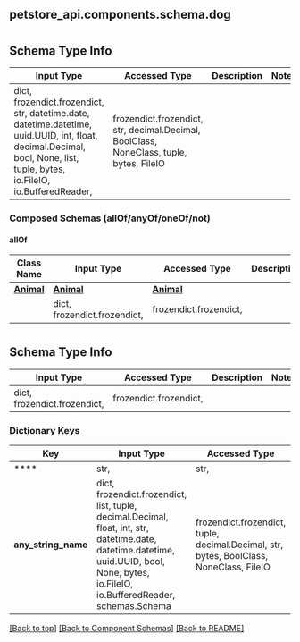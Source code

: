 <a name="top"></a>
## petstore_api.components.schema.dog
# 

## Schema Type Info
Input Type | Accessed Type | Description | Notes
------------ | ------------- | ------------- | -------------
dict, frozendict.frozendict, str, datetime.date, datetime.datetime, uuid.UUID, int, float, decimal.Decimal, bool, None, list, tuple, bytes, io.FileIO, io.BufferedReader,  | frozendict.frozendict, str, decimal.Decimal, BoolClass, NoneClass, tuple, bytes, FileIO |  |

### Composed Schemas (allOf/anyOf/oneOf/not)
#### allOf
Class Name | Input Type | Accessed Type | Description | Notes
------------- | ------------- | ------------- | ------------- | -------------
[**Animal**](animal.Animal.md) | [**Animal**](animal.Animal.md) | [**Animal**](animal.Animal.md) |  |
[](#) | dict, frozendict.frozendict,  | frozendict.frozendict,  |  |

# 

## Schema Type Info
Input Type | Accessed Type | Description | Notes
------------ | ------------- | ------------- | -------------
dict, frozendict.frozendict,  | frozendict.frozendict,  |  |

### Dictionary Keys
Key | Input Type | Accessed Type | Description | Notes
------------ | ------------- | ------------- | ------------- | -------------
**** | str,  | str,  |  | [optional]
**any_string_name** | dict, frozendict.frozendict, list, tuple, decimal.Decimal, float, int, str, datetime.date, datetime.datetime, uuid.UUID, bool, None, bytes, io.FileIO, io.BufferedReader, schemas.Schema | frozendict.frozendict, tuple, decimal.Decimal, str, bytes, BoolClass, NoneClass, FileIO | any string name can be used but the value must be the correct type | [optional]

[[Back to top]](#top) [[Back to Component Schemas]](../../../README.md#Component-Schemas) [[Back to README]](../../../README.md)
